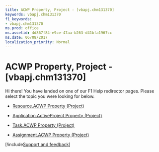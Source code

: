 ```yaml
---
title: ACWP Property, Project - [vbapj.chm131370]
keywords: vbapj.chm131370
f1_keywords:
- vbapj.chm131370
ms.prod: office
ms.assetid: 4d867f84-e9ce-47aa-b263-d41bfa1967cc
ms.date: 06/08/2017
localization_priority: Normal
---
```



# ACWP Property, Project - [vbapj.chm131370]

Hi there! You have landed on one of our F1 Help redirector pages. Please select the topic you were looking for below.

- [Resource.ACWP Property (Project)](https://msdn.microsoft.com/library/13172715-f614-44be-4f10-08b9fa9759a9%28Office.15%29.aspx)

- [Application.ActiveProject Property (Project)](https://msdn.microsoft.com/library/07844166-ca9b-15eb-a5e2-6f00a7c0a030%28Office.15%29.aspx)

- [Task.ACWP Property (Project)](https://msdn.microsoft.com/library/ca3ae77d-f31f-6992-55ca-920072a5ddf2%28Office.15%29.aspx)

- [Assignment.ACWP Property (Project)](https://msdn.microsoft.com/library/a28a370c-f7ee-56e4-e11b-a40553dcaec0%28Office.15%29.aspx)

[!include[Support and feedback](~/includes/feedback-boilerplate.md)]